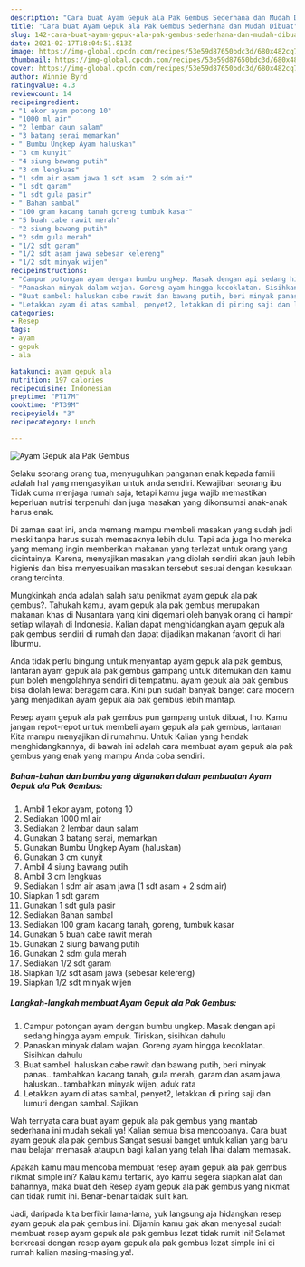 ```yaml
---
description: "Cara buat Ayam Gepuk ala Pak Gembus Sederhana dan Mudah Dibuat"
title: "Cara buat Ayam Gepuk ala Pak Gembus Sederhana dan Mudah Dibuat"
slug: 142-cara-buat-ayam-gepuk-ala-pak-gembus-sederhana-dan-mudah-dibuat
date: 2021-02-17T18:04:51.813Z
image: https://img-global.cpcdn.com/recipes/53e59d87650bdc3d/680x482cq70/ayam-gepuk-ala-pak-gembus-foto-resep-utama.jpg
thumbnail: https://img-global.cpcdn.com/recipes/53e59d87650bdc3d/680x482cq70/ayam-gepuk-ala-pak-gembus-foto-resep-utama.jpg
cover: https://img-global.cpcdn.com/recipes/53e59d87650bdc3d/680x482cq70/ayam-gepuk-ala-pak-gembus-foto-resep-utama.jpg
author: Winnie Byrd
ratingvalue: 4.3
reviewcount: 14
recipeingredient:
- "1 ekor ayam potong 10"
- "1000 ml air"
- "2 lembar daun salam"
- "3 batang serai memarkan"
- " Bumbu Ungkep Ayam haluskan"
- "3 cm kunyit"
- "4 siung bawang putih"
- "3 cm lengkuas"
- "1 sdm air asam jawa 1 sdt asam  2 sdm air"
- "1 sdt garam"
- "1 sdt gula pasir"
- " Bahan sambal"
- "100 gram kacang tanah goreng tumbuk kasar"
- "5 buah cabe rawit merah"
- "2 siung bawang putih"
- "2 sdm gula merah"
- "1/2 sdt garam"
- "1/2 sdt asam jawa sebesar kelereng"
- "1/2 sdt minyak wijen"
recipeinstructions:
- "Campur potongan ayam dengan bumbu ungkep. Masak dengan api sedang hingga ayam empuk. Tiriskan, sisihkan dahulu"
- "Panaskan minyak dalam wajan. Goreng ayam hingga kecoklatan. Sisihkan dahulu"
- "Buat sambel: haluskan cabe rawit dan bawang putih, beri minyak panas.. tambahkan kacang tanah, gula merah, garam dan asam jawa, haluskan.. tambahkan minyak wijen, aduk rata"
- "Letakkan ayam di atas sambal, penyet2, letakkan di piring saji dan lumuri dengan sambal. Sajikan"
categories:
- Resep
tags:
- ayam
- gepuk
- ala

katakunci: ayam gepuk ala 
nutrition: 197 calories
recipecuisine: Indonesian
preptime: "PT17M"
cooktime: "PT39M"
recipeyield: "3"
recipecategory: Lunch

---
```



![Ayam Gepuk ala Pak Gembus](https://img-global.cpcdn.com/recipes/53e59d87650bdc3d/680x482cq70/ayam-gepuk-ala-pak-gembus-foto-resep-utama.jpg)

Selaku seorang orang tua, menyuguhkan panganan enak kepada famili adalah hal yang mengasyikan untuk anda sendiri. Kewajiban seorang ibu Tidak cuma menjaga rumah saja, tetapi kamu juga wajib memastikan keperluan nutrisi terpenuhi dan juga masakan yang dikonsumsi anak-anak harus enak.

Di zaman  saat ini, anda memang mampu membeli masakan yang sudah jadi meski tanpa harus susah memasaknya lebih dulu. Tapi ada juga lho mereka yang memang ingin memberikan makanan yang terlezat untuk orang yang dicintainya. Karena, menyajikan masakan yang diolah sendiri akan jauh lebih higienis dan bisa menyesuaikan masakan tersebut sesuai dengan kesukaan orang tercinta. 



Mungkinkah anda adalah salah satu penikmat ayam gepuk ala pak gembus?. Tahukah kamu, ayam gepuk ala pak gembus merupakan makanan khas di Nusantara yang kini digemari oleh banyak orang di hampir setiap wilayah di Indonesia. Kalian dapat menghidangkan ayam gepuk ala pak gembus sendiri di rumah dan dapat dijadikan makanan favorit di hari liburmu.

Anda tidak perlu bingung untuk menyantap ayam gepuk ala pak gembus, lantaran ayam gepuk ala pak gembus gampang untuk ditemukan dan kamu pun boleh mengolahnya sendiri di tempatmu. ayam gepuk ala pak gembus bisa diolah lewat beragam cara. Kini pun sudah banyak banget cara modern yang menjadikan ayam gepuk ala pak gembus lebih mantap.

Resep ayam gepuk ala pak gembus pun gampang untuk dibuat, lho. Kamu jangan repot-repot untuk membeli ayam gepuk ala pak gembus, lantaran Kita mampu menyajikan di rumahmu. Untuk Kalian yang hendak menghidangkannya, di bawah ini adalah cara membuat ayam gepuk ala pak gembus yang enak yang mampu Anda coba sendiri.

<!--inarticleads1-->

##### Bahan-bahan dan bumbu yang digunakan dalam pembuatan Ayam Gepuk ala Pak Gembus:

1. Ambil 1 ekor ayam, potong 10
1. Sediakan 1000 ml air
1. Sediakan 2 lembar daun salam
1. Gunakan 3 batang serai, memarkan
1. Gunakan  Bumbu Ungkep Ayam (haluskan)
1. Gunakan 3 cm kunyit
1. Ambil 4 siung bawang putih
1. Ambil 3 cm lengkuas
1. Sediakan 1 sdm air asam jawa (1 sdt asam + 2 sdm air)
1. Siapkan 1 sdt garam
1. Gunakan 1 sdt gula pasir
1. Sediakan  Bahan sambal
1. Sediakan 100 gram kacang tanah, goreng, tumbuk kasar
1. Gunakan 5 buah cabe rawit merah
1. Gunakan 2 siung bawang putih
1. Gunakan 2 sdm gula merah
1. Sediakan 1/2 sdt garam
1. Siapkan 1/2 sdt asam jawa (sebesar kelereng)
1. Siapkan 1/2 sdt minyak wijen




<!--inarticleads2-->

##### Langkah-langkah membuat Ayam Gepuk ala Pak Gembus:

1. Campur potongan ayam dengan bumbu ungkep. Masak dengan api sedang hingga ayam empuk. Tiriskan, sisihkan dahulu
1. Panaskan minyak dalam wajan. Goreng ayam hingga kecoklatan. Sisihkan dahulu
1. Buat sambel: haluskan cabe rawit dan bawang putih, beri minyak panas.. tambahkan kacang tanah, gula merah, garam dan asam jawa, haluskan.. tambahkan minyak wijen, aduk rata
1. Letakkan ayam di atas sambal, penyet2, letakkan di piring saji dan lumuri dengan sambal. Sajikan




Wah ternyata cara buat ayam gepuk ala pak gembus yang mantab sederhana ini mudah sekali ya! Kalian semua bisa mencobanya. Cara buat ayam gepuk ala pak gembus Sangat sesuai banget untuk kalian yang baru mau belajar memasak ataupun bagi kalian yang telah lihai dalam memasak.

Apakah kamu mau mencoba membuat resep ayam gepuk ala pak gembus nikmat simple ini? Kalau kamu tertarik, ayo kamu segera siapkan alat dan bahannya, maka buat deh Resep ayam gepuk ala pak gembus yang nikmat dan tidak rumit ini. Benar-benar taidak sulit kan. 

Jadi, daripada kita berfikir lama-lama, yuk langsung aja hidangkan resep ayam gepuk ala pak gembus ini. Dijamin kamu gak akan menyesal sudah membuat resep ayam gepuk ala pak gembus lezat tidak rumit ini! Selamat berkreasi dengan resep ayam gepuk ala pak gembus lezat simple ini di rumah kalian masing-masing,ya!.

